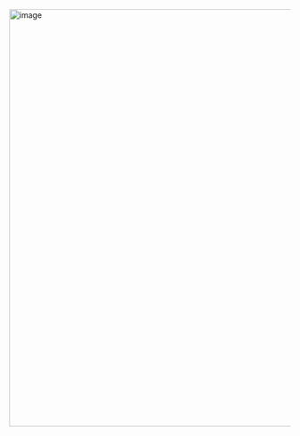 <img width="749" alt="image" src="https://github.com/JMboy713/LibraryAppApplication/assets/110653633/70d3ba9d-397c-488a-99e3-836f907d7ef3">

